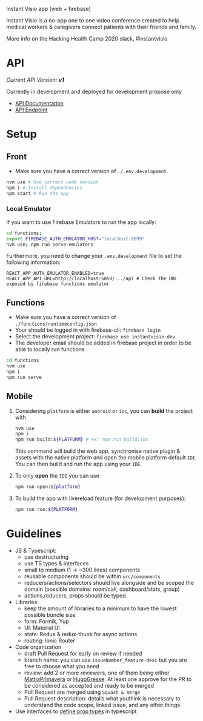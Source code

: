 Instant Visio app (web + firebase)

Instant Visio is a no-app one to one video conference created to help medical workers & caregivers connect patients with their friends and family.

More info on the Hacking Health Camp 2020 slack, #instantvisio

# API

_Current API Version: **v1**_

Currently in development and deployed for development propose only
- [API Documentation](https://instantvisio-dev.web.app/api/v1-docs/)
- [API Endpoint](https://instantvisio-dev.web.app/api/v1/)

# Setup

## Front

-   Make sure you have a correct version of `./.env.development`.

```bash
nvm use # Use correct node version
npm i # Install dependencies
npm start # Run the app
```

### Local Emulator

If you want to use Firebase Emulators to run the app locally:

```bash
cd functions;
export FIREBASE_AUTH_EMULATOR_HOST="localhost:9099"
nvm use; npm run serve-emulators
```

Furthermore, you need to change your `.env.development` file to set the following information:

```
REACT_APP_AUTH_EMULATOR_ENABLED=true
REACT_APP_API_URL=http://localhost:5050/.../api # Check the URL exposed by firebase functions emulator
```

## Functions

-   Make sure you have a correct version of `./functions/runtimeconfig.json`
-   Your should be logged in with firebase-cli: `firebase login`
-   Select the development project: `firebase use instantvisio-dev`
-   The developer email should be added in firebase project in order to be able to locally run functions

```bash
cd functions
nvm use
npm i
npm run serve
```

## Mobile

1. Considering `platform` is either `android` or `ios`, you can **build** the project with

    ```bash
    nvm use
    npm i
    npm run build:${PLATFORM} # ex: npm run build:ios
    ```

    This command will build the web app, synchronise native plugin & assets with the native platform and open the mobile platform default `IDE`. You can then build and run the app using your `IDE`.

2. To only **open** the `IDE` you can use

    ```bash
    npm run open:${platform}
    ```

3. To build the app with livereload feature (for development purposes):

    ```bash
    npm run run:${PLATFORM}
    ```

# Guidelines

- JS & Typescript: 
    - use destructuring
    - use TS types & interfaces 
    - small to medium (1 -> ~300 lines) components
    - reusable components should be within `src/components`
    - reducers/actions/selectors should live alongside and be scoped the domain (possible domains: room/call, dashboard/stats, group)
    - actions,reducers, props should be typed
- Libraries:
    - keep the amount of libraries to a minimum to have the lowest possible bundle size
    - form: Formik, Yup
    - UI: Material UI
    - state: Redux & redux-thunk for async actions
    - routing: Ionic Router
- Code organization
    - draft Pull Request for early on review if needed
    - branch name: you can use `issueNumber_feature-desc` but you are free to choose what you need
    - review: add 2 or more reviewers, one of them being either [MattiaPrimavera](https://github.com/MattiaPrimavera) or [HugoGresse](https://github.com/HugoGresse). At least one approve for the PR to be considered as accepted and ready to be merged 
    - Pull Request are merged using `Squash & merge`
    - Pull Request description: details what youthink is necessary to understand the code scope, linked issue, and any other things
- Use interfaces to [define prop types](https://github.com/facebook/create-react-app/issues/8021) in typescript
